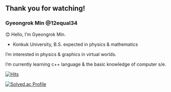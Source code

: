 ## Thank you for watching!

### Gyeongrok Min @12equal34

😊 Hello, I’m Gyeongrok Min.

* Konkuk University, B.S. expected in physics & mathematics

I’m interested in physics & graphics in virtual worlds.

I’m currently learning c++ language & the basic knowledge of computer s/e.

[![Hits](https://hits.seeyoufarm.com/api/count/incr/badge.svg?url=https%3A%2F%2Fgithub.com%2F12equal34)](https://github.com/12equal34)

[![Solved.ac Profile](http://mazassumnida.wtf/api/v2/generate_badge?boj=mingr)](https://solved.ac/mingr/)
<!---
12equal34/12equal34 is a ✨ special ✨ repository because its `README.md` (this file) appears on your GitHub profile.
You can click the Preview link to take a look at your changes.
--->
